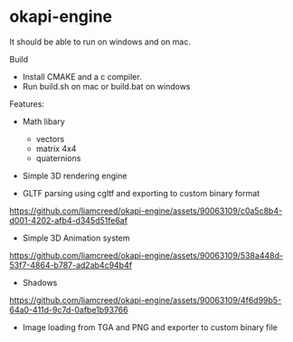 # okapi-engine

It should be able to run on windows and on mac. 

Build
- Install CMAKE and a c compiler. 
- Run build.sh on mac or build.bat on windows

Features:

- Math libary
    - vectors
    - matrix 4x4
    - quaternions

- Simple 3D rendering engine
  
- GLTF parsing using cgltf and exporting to custom binary format
  
https://github.com/liamcreed/okapi-engine/assets/90063109/c0a5c8b4-d001-4202-afb4-d345d51fe6af

- Simple 3D Animation system

https://github.com/liamcreed/okapi-engine/assets/90063109/538a448d-53f7-4864-b787-ad2ab4c94b4f

- Shadows


https://github.com/liamcreed/okapi-engine/assets/90063109/4f6d99b5-64a0-411d-9c7d-0afbe1b93766


- Image loading from TGA and PNG and exporter to custom binary file

